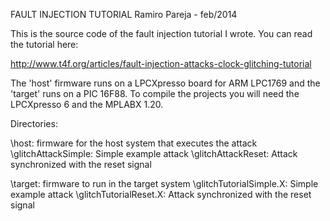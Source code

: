 FAULT INJECTION TUTORIAL 
Ramiro Pareja  - feb/2014

This is the source code of the fault injection tutorial I wrote. You can read the tutorial here:

http://www.t4f.org/articles/fault-injection-attacks-clock-glitching-tutorial


The 'host' firmware runs on a LPCXpresso board for ARM LPC1769 and the 'target' runs on a PIC 16F88. 
To compile the projects you will need the LPCXpresso 6 and the MPLABX 1.20.

Directories:

\host: firmware for the host system that executes the attack
   \glitchAttackSimple: Simple example attack
   \glitchAttackReset: Attack synchronized with the reset signal

\target: firmware to run in the target system
   \glitchTutorialSimple.X: Simple example attack
   \glitchTutorialReset.X: Attack synchronized with the reset signal


